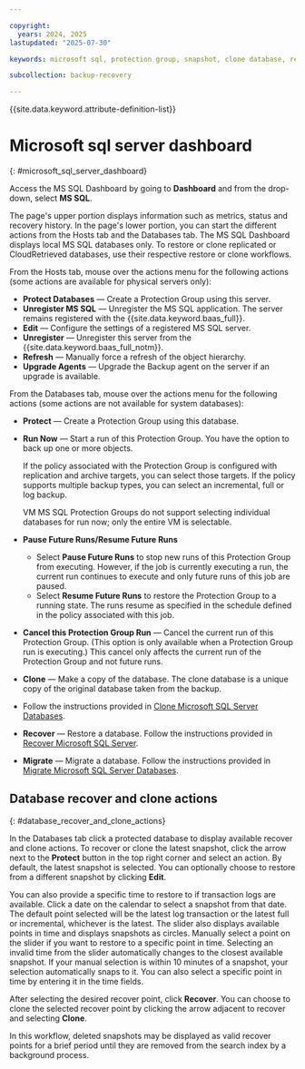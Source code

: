 ```yaml
---

copyright:
  years: 2024, 2025
lastupdated: "2025-07-30"

keywords: microsoft sql, protection group, snapshot, clone database, restore database, migrate database

subcollection: backup-recovery

---
```


{{site.data.keyword.attribute-definition-list}}

# Microsoft sql server dashboard
{: #microsoft_sql_server_dashboard}

Access the MS SQL Dashboard by going to **Dashboard** and from the drop-down, select **MS SQL**.

The page's upper portion displays information such as metrics, status and recovery history. In the page's lower portion, you can start the different actions from the Hosts tab and the Databases tab. The MS SQL Dashboard displays local MS SQL databases only. To restore or clone replicated or CloudRetrieved databases, use their respective restore or clone workflows.

From the Hosts tab, mouse over the actions menu for the following actions (some actions are available for physical servers only):

*   **Protect Databases** — Create a Protection Group using this server.
*   **Unregister MS SQL** — Unregister the MS SQL application. The server remains registered with the {{site.data.keyword.baas_full}}.
*   **Edit** — Configure the settings of a registered MS SQL server.
*   **Unregister** — Unregister this server from the {{site.data.keyword.baas_full_notm}}.
*   **Refresh** — Manually force a refresh of the object hierarchy.
*   **Upgrade Agents** — Upgrade the Backup agent on the server if an upgrade is available.

From the Databases tab, mouse over the actions menu for the following actions (some actions are not available for system databases):

*   **Protect** — Create a Protection Group using this database.
*   **Run Now** — Start a run of this Protection Group. You have the option to back up one or more objects.

    If the policy associated with the Protection Group is configured with replication and archive targets, you can select those targets. If the policy supports multiple backup types, you can select an incremental, full or log backup.

    VM MS SQL Protection Groups do not support selecting individual databases for run now; only the entire VM is selectable.

*   **Pause Future Runs/Resume Future Runs**
    *   Select **Pause Future Runs** to stop new runs of this Protection Group from executing. However, if the job is currently executing a run, the current run continues to execute and only future runs of this job are paused.
    *   Select **Resume Future Runs** to restore the Protection Group to a running state. The runs resume as specified in the schedule defined in the policy associated with this job.
*   **Cancel this Protection Group Run** — Cancel the current run of this Protection Group. (This option is only available when a Protection Group run is executing.) This cancel only affects the current run of the Protection Group and not future runs.
*   **Clone** — Make a copy of the database. The clone database is a unique copy of the original database taken from the backup.
*   Follow the instructions provided in [Clone Microsoft SQL Server Databases](/docs/allowlist/backup-recovery?topic=backup-recovery-clone_microsoft_sql_server_databases).
*   **Recover** — Restore a database. Follow the instructions provided in [Recover Microsoft SQL Server](/docs/allowlist/backup-recovery?topic=backup-recovery-recover_microsoft_sql_server).
*   **Migrate** — Migrate a database. Follow the instructions provided in [Migrate Microsoft SQL Server Databases](/docs/allowlist/backup-recovery?topic=backup-recovery-migrate_microsoft_sql_server_databases).

## Database recover and clone actions
{: #database_recover_and_clone_actions}

In the Databases tab click a protected database to display available recover and clone actions. To recover or clone the latest snapshot, click the arrow next to the **Protect** button in the top right corner and select an action. By default, the latest snapshot is selected. You can optionally choose to restore from a different snapshot by clicking **Edit**.

You can also provide a specific time to restore to if transaction logs are available. Click a date on the calendar to select a snapshot from that date. The default point selected will be the latest log transaction or the latest full or incremental, whichever is the latest. The slider also displays available points in time and displays snapshots as circles. Manually select a point on the slider if you want to restore to a specific point in time. Selecting an invalid time from the slider automatically changes to the closest available snapshot. If your manual selection is within 10 minutes of a snapshot, your selection automatically snaps to it. You can also select a specific point in time by entering it in the time fields.

After selecting the desired recover point, click **Recover**. You can choose to clone the selected recover point by clicking the arrow adjacent to recover and selecting **Clone**.

In this workflow, deleted snapshots may be displayed as valid recover points for a brief period until they are removed from the search index by a background process.

